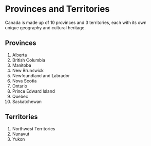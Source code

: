 # Provinces and Territories

Canada is made up of 10 provinces and 3 territories, each with its own unique geography and cultural heritage.

## Provinces

1. Alberta
2. British Columbia
3. Manitoba
4. New Brunswick
5. Newfoundland and Labrador
6. Nova Scotia
7. Ontario
8. Prince Edward Island
9. Quebec
10. Saskatchewan

## Territories

1. Northwest Territories
2. Nunavut
3. Yukon
